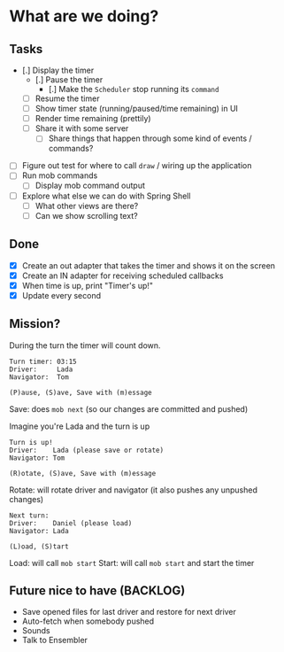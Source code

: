 # What are we doing?

## Tasks

- [.] Display the timer
  - [.] Pause the timer
    - [.] Make the `Scheduler` stop running its `command`
  - [ ] Resume the timer
  - [ ] Show timer state (running/paused/time remaining) in UI
  - [ ] Render time remaining (prettily)
  - [ ] Share it with some server
    - [ ] Share things that happen through some kind of events / commands?
- [ ] Figure out test for where to call `draw` / wiring up the application
- [ ] Run mob commands
  - [ ] Display mob command output
- [ ] Explore what else we can do with Spring Shell
  - [ ] What other views are there?
  - [ ] Can we show scrolling text?

## Done

- [X] Create an out adapter that takes the timer and shows it on the screen
- [X] Create an IN adapter for receiving scheduled callbacks
- [X] When time is up, print "Timer's up!"
- [X] Update every second

## Mission?

During the turn the timer will count down.
```text
Turn timer: 03:15
Driver:     Lada
Navigator:  Tom

(P)ause, (S)ave, Save with (m)essage
```

Save: does `mob next` (so our changes are committed and pushed)

Imagine you're Lada and the turn is up

```text
Turn is up!
Driver:    Lada (please save or rotate)
Navigator: Tom

(R)otate, (S)ave, Save with (m)essage
```

Rotate: will rotate driver and navigator (it also pushes any unpushed changes)

```text
Next turn:
Driver:    Daniel (please load)
Navigator: Lada

(L)oad, (S)tart
```

Load: will call `mob start`
Start: will call `mob start` and start the timer

## Future nice to have (BACKLOG)

- Save opened files for last driver and restore for next driver
- Auto-fetch when somebody pushed
- Sounds
- Talk to Ensembler
